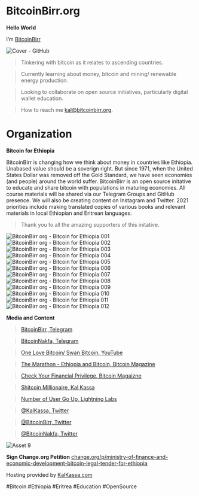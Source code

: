 # BitcoinBirr.org

**Hello World**

I’m [BitcoinBirr](bitcoinbirr.org)

![Cover - GitHub](https://user-images.githubusercontent.com/87287532/125266476-78ed7b00-e2cb-11eb-9941-8a37cb69ce15.jpg)

> Tinkering with bitcoin as it relates to ascending countries.

> Currently learning about money, bitcoin and mining/ renewable energy production.

> Looking to collaborate on open source initiatives, particularly digital wallet education.

> How to reach me kal@bitcoinbirr.org.

# Organization

**Bitcoin for Ethiopia**

BitcoinBirr is changing how we think about money in countries like Ethiopia. Unabased value should be a soverign right. But since 1971, when the United States Dollar was removed off the Gold Standard, we have seen economies (and people) around the world suffer. BitcoinBirr is an open source initative to educate and share bitcoin with populations in maturing economies. All course materials will be shared via our Telegram Groups and GitHub presence. We will also be creating content on Instagram and Twitter. 2021 priorities include making translated copies of various books and relevant materials in local Ethiopian and Eritrean languages.

> Thank you to all the amazing supporters of this initative.

![BitcoinBirr org - Bitcoin for Ethiopia 001](https://user-images.githubusercontent.com/87287532/125266513-830f7980-e2cb-11eb-9d29-2ec1fc55bb94.jpg)
![BitcoinBirr org - Bitcoin for Ethiopia 002](https://user-images.githubusercontent.com/87287532/125265145-2b244300-e2ca-11eb-98bb-b45cfff17438.jpg)
![BitcoinBirr org - Bitcoin for Ethiopia 003](https://user-images.githubusercontent.com/87287532/125257405-ff518f00-e2c2-11eb-8b19-fb17c117e2ce.jpg)
![BitcoinBirr org - Bitcoin for Ethiopia 004](https://user-images.githubusercontent.com/87287532/125257409-ffea2580-e2c2-11eb-9e27-83a426c5d5aa.jpg)
![BitcoinBirr org - Bitcoin for Ethiopia 005](https://user-images.githubusercontent.com/87287532/125257411-0082bc00-e2c3-11eb-95ed-193343c29fcc.jpg)
![BitcoinBirr org - Bitcoin for Ethiopia 006](https://user-images.githubusercontent.com/87287532/125257415-0082bc00-e2c3-11eb-964a-1db5716f55d6.jpg)
![BitcoinBirr org - Bitcoin for Ethiopia 007](https://user-images.githubusercontent.com/87287532/125257418-011b5280-e2c3-11eb-9671-6257ff7b8bb6.jpg)
![BitcoinBirr org - Bitcoin for Ethiopia 008](https://user-images.githubusercontent.com/87287532/125257420-011b5280-e2c3-11eb-8c48-94312e26fd35.jpg)
![BitcoinBirr org - Bitcoin for Ethiopia 009](https://user-images.githubusercontent.com/87287532/125257422-01b3e900-e2c3-11eb-84af-c3c9ee47b1aa.jpg)
![BitcoinBirr org - Bitcoin for Ethiopia 010](https://user-images.githubusercontent.com/87287532/125257423-01b3e900-e2c3-11eb-83df-5687d41027cd.jpg)
![BitcoinBirr org - Bitcoin for Ethiopia 011](https://user-images.githubusercontent.com/87287532/125257425-01b3e900-e2c3-11eb-8d6a-89fec8b64849.jpg)
![BitcoinBirr org - Bitcoin for Ethiopia 012](https://user-images.githubusercontent.com/87287532/125257426-024c7f80-e2c3-11eb-9c13-8a33b8ac97e9.jpg)


**Media and Content**

> [BitcoinBirr, Telegram](https://t.me/bitcoinbirr)

> [BitcoinNakfa, Telegram](https://t.me.bitcoinnakfa)

> [One Love Bitcoin/ Swan Bitcoin, YouTube](https://www.youtube.com/watch?v=Y2LieS43mVA)

> [The Marathon - Ethiopia and Bitcoin, Bitcoin Magazine](https://bitcoinmagazine.com/culture/the-marathon-ethiopia-and-bitcoin)

> [Check Your Financial Privilege, Bitcoin Magaizne](https://bitcoinmagazine.com/culture/check-your-financial-privilege)

> [Shitcoin Millionaire, Kal Kassa](https://kalkassa.medium.com/shitcoin-millionaire-cardano-in-ethiopia-d81273d02eff)

> [Number of User Go Up, Lightning Labs](https://lightninglabs.substack.com/p/number-of-users-go-up-bitcoin-is)

> [@KalKassa, Twitter](https://twitter.com/KalKassa)

> [@BitcoinBirr, Twitter](https://twitter.com/BitcoinBirr)

> [@BitcoinNakfa, Twitter](https://twitter.com/BitcoinNakfa)

![Asset 9](https://user-images.githubusercontent.com/87287532/125218344-600fa600-e288-11eb-956a-9d15511b5558.png)

**Sign Change.org Petition** 
[change.org/p/ministry-of-finance-and-economic-development-bitcoin-legal-tender-for-ethiopia](https://www.change.org/p/ministry-of-finance-and-economic-development-bitcoin-legal-tender-for-ethiopia?cs_tk=Ai9KsD2NlRJESBoa2WAAAXicyyvNyQEABF8BvCsonINwtGMNtaTImkkFxVI%3D&utm_campaign=820b2f2963ba4d5c9e1dfe14cb500061&utm_content=initial_v0_2_0&utm_medium=email&utm_source=recruit_sign_digest&utm_term=cs)

Hosting provided by [KalKassa.com](kalkassa.com)

#Bitcoin
#Ethiopia
#Eritrea
#Education
#OpenSource

<!---
BitcoinBirr/BitcoinBirr is a ✨ special ✨ repository because its `README.md` (this file) appears on your GitHub profile.
You can click the Preview link to take a look at your changes.
--->
